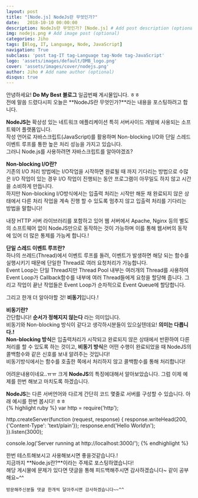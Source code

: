 ```yaml
---
layout: post
title: "[Node.js] NodeJs란 무엇인가?"
date:   2018-10-10 00:00:00
description: NodeJs란 무엇인가? [Node.js] # Add post description (optional)
img: nodejs.png # Add image post (optional)
categories: Jiho
tags: [Blog, IT, Language, Node, JavaScript]
navigation: True
subclass: 'post tag-IT tag-Language tag-Node tag-JavaScript'
logo: 'assets/images/default/DMB_logo.png'
cover: 'assets/images/cover/nodejs.png'
author: Jiho # Add name author (optional)
disqus: true
---
```

안녕하세요! **Do My Best 블로그** 일곱번째 게시물입니다. ㅎㅎ  
전에 말씀 드렸다시피 오늘은 **NodeJS란 무엇인가?**라는 내용을 포스팅하려고 합니다.

**NodeJS는** 확상성 있는 네트워크 애플리케이션 특히 서버사이드 개발에 
사용되는 소프트웨어 플랫폼입니다.  
작성 언어로 자바스크립트(JavaScript)를 활용하며 Non-blocking I/O와 단일 스레드 이벤트 루프를 통한 높은 처리 성능을 가지고 있습니다.   
그러니 Node.js를 사용하려면 자바스크립트를 알아야겠죠?

**Non-blocking I/O란?**    
기존의 I/O 처리 방법에는 I/O작업을 시작하면 
완료될 때 까지 기다리는 방법으로 수많은 I/O 작업이 있는 경우
I/O 작업이 진행되는 동안 프로그램이 아무일도 하지 않고 시간을 소비하게 만듭니다.   
하지만 Non-blocking I/O방식에서는 입출력 처리는 시작만 해둔 채 완료되지 않은 상태에서 다른 처리 작업을 계속 진행 할 수 있도록 멈추지 않고 입출력 처리를 기다리는 방법을 말합니다!  

내장 HTTP 서버 라이브러리를 포함하고 있어 웹 서버에서 Apache, Nginx 등의 별도의 소프트웨어 없이 NodeJS만으로 동작하는 것이 가능하며 이를 통해 웹서버의 동작에 있어 더 많은 통제를 가능케 합니다.!  

**단일 스레드 이벤트 루프란?**  
하나의 쓰레드(Thread)에서 이벤트 루프를 돌려, 이벤트가 발생하면 해당 되는 함수를 실행시키기 때문에 단일한 Thread로 여러 요청처리가 가능합니다.   
Event Loop는 단일 Thread지만 Thread Pool 내부는 여러개의 Thread를 사용하여 Event Loop가 Callback함수를 내부에 여러 Thread들에게 요청을 할당해 줍니다. 
그리고 작업이 끝난 작업들은 Event Loop가 순차적으로 Event Queue에 할당합니다.

그리고 한개 더 알아야할 것! **비동기**입니다.!  

**비동기란?**  
간단합니다! **순서가 정해지지 않는다** 라는 의미입니다.  
비동기와 Non-blocking 방식이 같다고 생각하시분들이 있으실텐데요!   **의미는 다릅니다.!**  
**Non-blocking 방식**은 입출력처리가 시작되고 완료되지 않은 상태에서 반환하여 다른 처리를 할 수 있도록 하는 것이고,  **비동기 방식**은 어떤 수행이 완료되었을 때 NodeJS의 콜백함수와 같은 신호를 보내 알려주는 것입니다!  
비동기방식에서는 함수를 호출한 쪽에서 처리하지 않고 콜백함수를 통해 처리합니다!

어려운내용이네요..ㅠㅠ 크게 **NodeJS**의 특징에대해서 알아보았습니다. 
그럼 이제 예제를 한번 해보고 마치도록 하겠습니다.  

**NodeJS**는 다른 서버언어와 다르게 간단히 코드 몇줄로 서버를 구성할 수 있습니다. 
아래 예시를 한번 봅시다! ㅎㅎ  
{% highlight ruby %}
var http = require('http');

http.createServer(function (request, response) {
    response.writeHead(200, {'Content-Type': 'text/plain'});
    response.end('Hello World\n');
}).listen(3000);

console.log('Server running at http://localhost:3000/');
{% endhighlight %}


한번 테스트해보시고 사용해보시면 좋을것같습니다.!  
지금까지 **Node.js란?**이라는 주제로 포스팅하였습니다!  
해당 게시물에 문제가 있다면 댓글을 통해 피드백해주시면 감사하겠습니다~ 같이 공부해요~^^

`방문해주신분들 댓글 한개씩 달아주시면 감사하겠습니다~~^^`  

